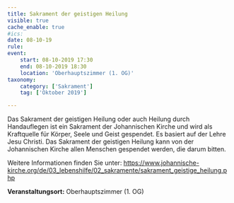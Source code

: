 ```yaml
---
title: Sakrament der geistigen Heilung
visible: true
cache_enable: true
#ics: 
date: 08-10-19
rule: 
event:
	start: 08-10-2019 17:30
	end: 08-10-2019 18:30
	location: 'Oberhauptszimmer (1. OG)'
taxonomy:
	category: ['Sakrament']
	tag: ['Oktober 2019']

---
```

Das Sakrament der geistigen Heilung oder auch Heilung durch Handauflegen ist ein Sakrament der Johannischen Kirche und wird als Kraftquelle für Körper, Seele und Geist gespendet. Es basiert auf der Lehre Jesu Christi. Das Sakrament der geistigen Heilung kann von der Johannischen Kirche allen Menschen gespendet werden, die darum bitten.

Weitere Informationen finden Sie unter:
https://www.johannische-kirche.org/de/03_lebenshilfe/02_sakramente/sakrament_geistige_heilung.php



**Veranstaltungsort:** Oberhauptszimmer (1. OG)

